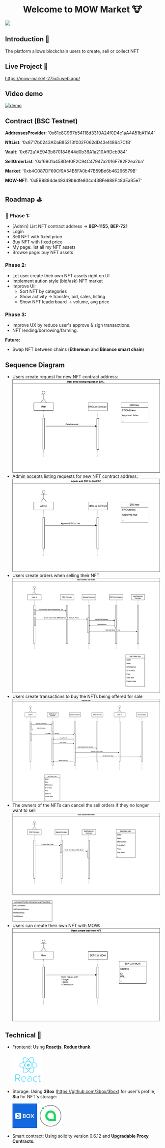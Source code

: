 <h1 align="center">Welcome to MOW Market 🐮</h1>
<p align="center">
</p>
<p>
  <img src="https://img.shields.io/badge/version-1.0-blue.svg?cacheSeconds=2592000" />
</p>

## Introduction 👋

The platform allows blockchain users to create, sell or collect NFT

## Live Project 🚀

https://mow-market-275c5.web.app/

## Video demo

[![demo](https://img.youtube.com/vi/SytRvXSnkog/0.jpg)](https://youtu.be/SytRvXSnkog 'demo')

## Contract (BSC Testnet)

**AddressesProvider**: '0x61c8C967b54118d3310A24f0D4c1aA4A51bA11A4'

**NftList**: '0x8717b0243ADaB85213f002F062dD43ef48647CfB'

**Vault**: '0x672a1AE943b870184644d0b36A1a210AffDcb984'

**SellOrderList**: '0xf6901a458Def0F2C94C47947a2016F782F2ea2ba'

**Market**: '0xb4C087DF69Cf9A54B5FA0b47B59Bd6b46266579B'

**MOW-NFT**: '0xEB8894de49349b9dfe804d43BFe988F483EaB5e7'

## Roadmap ⛳

### 📌 Phase 1:

- [Admin] List NFT contract address -> **BEP-1155**, **BEP-721**
- Login
- Sell NFT with fixed price
- Buy NFT with fixed price
- My page: list all my NFT assets
- Browse page: buy NFT assets

### Phase 2:

- Let user create their own NFT assets right on UI
- Implement aution style (bid/ask) NFT market
- Improve UI:
  - Sort NFT by categories
  - Show activity -> transfer, bid, sales, listing
  - Show NFT leaderboard -> volume, avg price

### Phase 3:

- Improve UX by reduce user's approve & sign transactions.
- NFT lending/borrowing/farming.

**Future:**

- Swap NFT between chains (**Ethereum** and **Binance smart chain**)

## Sequence Diagram

- Users create request for new NFT contract address:
  <img src="./images/listNft.png" />
- Admin accepts listing requests for new NFT contract address:
  <img src="./images/addNft.png">
- Users create orders when selling their NFT
  <img src="./images/createSellOrder.png">
- Users create transactions to buy the NFTs being offered for sale
  <img src="./images/buyNft.png">
- The owners of the NFTs can cancel the sell orders if they no longer want to sell
  <img src="./images/cancelSellOrder.png">
- Users can create their own NFT with MOW:
  <img src="./images/createNFT.png">

## Technical 🤖

- Frontend: Using **Reactjs**, **Redux thunk**

  <img src="./images/reactjs.png" width="100">

- Storage: Using **3Box** (https://github.com/3box/3box) for user's profile, **Sia** for NFT's storage:

  <img src="./images/3box-.jpeg" width="80">
  <img src="./images/sia.jpg" width="80">

- Smart contract: Using solidity version 0.6.12 and **Upgradable Proxy Contracts**.
